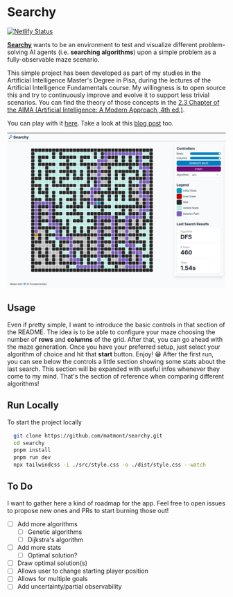 # Searchy

[![Netlify Status](https://api.netlify.com/api/v1/badges/8f76a1ae-2e30-4ee5-8f86-b2332797cbb6/deploy-status)](https://app.netlify.com/sites/searchy-aif/deploys)

[**Searchy**](https://searchy-aif.netlify.app/) wants to be an environment to test and visualize different problem-solving AI agents (i.e.
**searching algorithms**) upon a simple problem as a fully-observable maze scenario.

This simple project has been developed as part of my studies in the Artificial Intelligence Master's Degree in Pisa, during the lectures of the Artificial Intelligence Fundamentals course. My willingness is to open source this and try to continuously improve and evolve it to support less trivial scenarios. You can find the theory of those concepts in the [2.3 Chapter of the AIMA (Artificial Intelligence: A Modern Approach, 4th ed.)](https://aima.cs.berkeley.edu/).

You can play with it [here](https://searchy-aif.netlify.app/). Take a look at this [blog post](https://mmont.dev/blog/problem-solving-agents) too.

![Searchy Screenshot](public/media/searchy-screenshot.png)

## Usage

Even if pretty simple, I want to introduce the basic controls in that section of the README. The idea is to be able to configure your maze choosing the number of **rows** and **columns** of the grid. After that, you can go ahead with the maze generation. Once you have your preferred setup, just select your algorithm of choice and hit that **start** button. Enjoy! 😁
After the first run, you can see below the controls a little section showing some stats about the last search. This section will be expanded with useful infos whenever they come to my mind. That's the section of reference when comparing different algorithms!

## Run Locally

To start the project locally

```bash
  git clone https://github.com/matmont/searchy.git
  cd searchy
  pnpm install
  pnpm run dev
  npx tailwindcss -i ./src/style.css -o ./dist/style.css --watch
```

## To Do

I want to gather here a kind of roadmap for the app. Feel free to open issues to propose new ones and PRs to start burning those out!

- [ ] Add more algorithms
  - [ ] Genetic algorithms
  - [ ] Dijkstra's algorithm
- [ ] Add more stats
  - [ ] Optimal solution?
- [ ] Draw optimal solution(s)
- [ ] Allows user to change starting player position
- [ ] Allows for multiple goals
- [ ] Add uncertainty/partial observability
